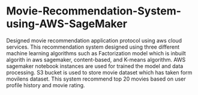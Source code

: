 # Movie-Recommendation-System-using-AWS-SageMaker
Designed movie recommendation application protocol using aws cloud services.
This recommendation system designed using three different machine learning algorithms such as Factorization model which is inbuilt algorith in aws sagemaker, content-based, and K-means algorithm.
AWS sagemaker notebook instances are used for trained the model and data processing.
S3 bucket is used to store movie dataset which has taken form movilens dataset.
This system recommend top 20 movies based on user profile history and movie rating. 

